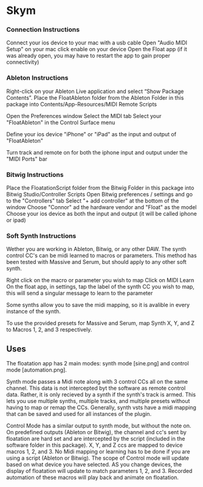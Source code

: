 # Skym

### Connection Instructions

Connect your ios device to your mac with a usb cable
Open "Audio MIDI Setup" on your mac
click enable on your device
Open the Float app (if it was already open, you may have to restart the app to gain proper connectivity)

### Ableton Instructions

Right-click on your Ableton Live application and select “Show Package Contents”. 
Place the FloatAbleton folder from the Ableton Folder in this package into Contents/App-Resources/MIDI Remote Scripts

Open the Preferences window
Select the MIDI tab
Select your "FloatAbleton" in the Control Surface menu

Define your ios device "iPhone" or "iPad" as the input and output of "FloatAbleton"

Turn track and remote on for both the iphone input and output under the "MIDI Ports" bar

### Bitwig Instructions

Place the FloatationScript folder from the Bitwig Folder in this package into Bitwig Studio/Controller Scripts
Open Bitwig preferences / settings and go to the "Controllers" tab 
Select "+ add controller" at the bottom of the window
Choose "Connor" ad the hardware vendor and "Float" as the model
Choose your ios device as both the input and output (it will be called iphone or ipad)

### Soft Synth Instructions

Wether you are working in Ableton, Bitwig, or any other DAW. The synth control CC's can be midi learned to macros or parameters. This method has been tested with Massive and Serum, but should apply to any other soft synth. 

Right click on the macro or parameter you wish to map
Click on MIDI Learn
On the float app, in settings, tap the label of the synth CC you wish to map, this will send a singular message to learn to the parameter

Some synths allow you to save the midi mapping, so it is avalible in every instance of the synth.

To use the provided presets for Massive and Serum, map Synth X, Y, and Z to Macros 1, 2, and 3 respectively.

## Uses

The floatation app has 2 main modes: synth mode [sine.png] and control mode [automation.png]. 

Synth mode passes a Midi note along with 3 control CCs all on the same channel. This data is not intercepted byt the software as remote control data. Rather, it is only recieved by a synth if the synth's track is armed. This lets you use multiple synths, multiple tracks, and multiple presets without having to map or remap the CCs. Generally, synth vsts have a midi mapping that can be saved and used for all instances of the plugin.

Control Mode has a similar output to synth mode, but without the note on. On predefined outputs (Ableton or Bitwig), the channel and cc's sent by floatation are hard set and are intercepted by the script (included in the software folder in this package). X, Y, and Z ccs are mapped to device macros 1, 2, and 3. No Midi mapping or learning has to be done if you are using a script (Ableton or Bitwig). The scope of Control mode will update based on what device you have selected. AS you change devices, the display of floatation will update to match parameters 1, 2, and 3. Recorded automation of these macros will play back and animate on floatation.

